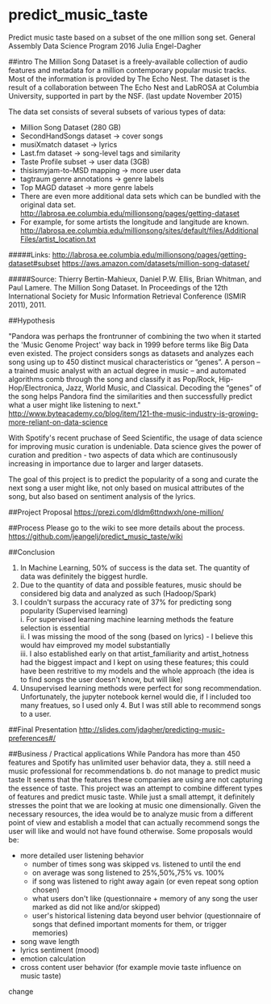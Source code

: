 # predict_music_taste
Predict music taste based on a subset of the one million song set. 
General Assembly Data Science Program 2016 
Julia Engel-Dagher

##intro 
The Million Song Dataset is a freely-available collection of audio features and metadata for a million contemporary popular music tracks.
Most of the information is provided by The Echo Nest. The dataset is the result of a collaboration between The Echo Nest and LabROSA at Columbia University, supported in part by the NSF. (last update November 2015)


The data set consists of several subsets of various types of data:
- Million Song Dataset (280 GB) 
- SecondHandSongs dataset -> cover songs
- musiXmatch dataset -> lyrics
- Last.fm dataset -> song-level tags and similarity
- Taste Profile subset -> user data (3GB)
- thisismyjam-to-MSD mapping -> more user data
- tagtraum genre annotations -> genre labels
- Top MAGD dataset -> more genre labels
- There are even more additional data sets which can be bundled with the original data set. http://labrosa.ee.columbia.edu/millionsong/pages/getting-dataset
- For example, for some artists the longitude and langitude are known. http://labrosa.ee.columbia.edu/millionsong/sites/default/files/AdditionalFiles/artist_location.txt

#####Links:
http://labrosa.ee.columbia.edu/millionsong/pages/getting-dataset#subset
https://aws.amazon.com/datasets/million-song-dataset/

#####Source: 
Thierry Bertin-Mahieux, Daniel P.W. Ellis, Brian Whitman, and Paul Lamere. 
The Million Song Dataset. In Proceedings of the 12th International Society
for Music Information Retrieval Conference (ISMIR 2011), 2011.

##Hypothesis

"Pandora was perhaps the frontrunner of combining the two when it started the 'Music Genome Project' way back in 1999 before terms like Big Data even existed. The project considers songs as datasets and analyzes each song using up to 450 distinct musical characteristics or “genes”. A person – a trained music analyst with an actual degree in music – and automated algorithms comb through the song and classify it as Pop/Rock, Hip-Hop/Electronica, Jazz, World Music, and Classical. Decoding the “genes” of the song helps Pandora find the similarities and then successfully predict what a user might like listening to next."
http://www.byteacademy.co/blog/item/121-the-music-industry-is-growing-more-reliant-on-data-science

With Spotify's recent pruchase of Seed Scientific, the usage of data science for improving music curation is undeniable. Data science gives the power of curation and predition - two aspects of data which are continusously increasing in importance due to larger and larger datasets. 

The goal of this project is to predict the popularity of a song and curate the next song a user might like, not only based on musical attributes of the song, but also based on sentiment analysis of the lyrics. 

##Project Proposal
https://prezi.com/dldm6ttndwxh/one-million/

##Process
Please go to the wiki to see more details about the process. 
https://github.com/jeangelj/predict_music_taste/wiki

##Conclusion
1. In Machine Learning, 50% of success is the data set. The quantity of data was definitely the biggest hurdle. 
2. Due to the quantity of data and possible features, music should be considered big data and analyzed as such (Hadoop/Spark)
3. I couldn't surpass the accuracy rate of 37% for predicting song popularity (Supervised learning)  
  i. For supervised learning machine learning methods the feature selection is essential  
  ii. I was missing the mood of the song (based on lyrics) - I believe this would hav eimproved my model substantially  
  iii. I also established early on that artist_familiarity and artist_hotness had the biggest impact and I kept on using these   features; this could have been restritive to my models and the whole approach (the idea is to find songs the user doesn't know, but will like)  
4. Unsupervised learning methods were perfect for song recommendation. Unfortunately, the jupyter notebook kernel would die, if I included too many freatues, so I used only 4. But I was still able to recommend songs to a user.

##Final Presentation
http://slides.com/jdagher/predicting-music-preferences#/

##Business / Practical applications
While Pandora has more than 450 features and Spotify has unlimited user behavior data, they 
a. still need a music professional for recommendations
b. do not manage to predict music taste
It seems that the features these companies are using are not capturing the essence of taste. 
This project was an attempt to combine different types of features and predict music taste. 
While just a small attempt, it definitely stresses the point that we are looking at music one dimensionally. 
Given the necessary resources, the idea would be to analyze music from a different point of view and establish a model that can actually recommend songs the user will like and would not have found otherwise. 
Some proposals would be:
- more detailed user listening behavior  
  - number of times song was skipped vs. listened to until the end 
  - on average was song listened to 25%,50%,75% vs. 100%
  - if song was listened to right away again (or even repeat song option chosen)
  - what users don't like (questionnaire + memory of any song the user marked as did not like and/or skipped) 
  - user's historical listening data beyond user behvior (questionnaire of songs that defined important moments for them, or trigger memories)
- song wave length
- lyrics sentiment (mood)
- emotion calculation
- cross content user behavior (for example movie taste influence on music taste) 

change

